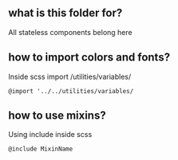 ## what is this folder for?

All stateless components belong here

## how to import colors and fonts?

Inside scss import /utilities/variables/

```
@import '../../utilities/variables/
```

## how to use mixins?

Using include inside scss

```
@include MixinName
```
